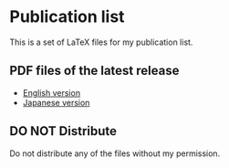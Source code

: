 Publication list
================
This is a set of LaTeX files for my publication list.

PDF files of the latest release
---------
* [English version](https://github.com/horacero/Publication/blob/LatestRelease/Publications_english.pdf)
* [Japanese version](https://github.com/horacero/Publication/blob/LatestRelease/Publications.pdf)

DO NOT Distribute
-----------------
Do not distribute any of the files without my permission.
